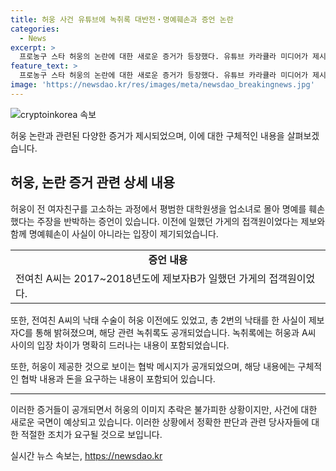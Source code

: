 ```yaml
---
title: 허웅 사건 유튜브에 녹취록 대반전‧명예훼손과 증언 논란
categories:
  - News
excerpt: >
  프로농구 스타 허웅의 논란에 대한 새로운 증거가 등장했다. 유튜브 카라큘라 미디어가 제시한 영상에서, 허웅의 전 여자친구 A씨에 대한 주장을 반박하는 핵심 증거가 공개되었다. 이에 따라 허웅에 대한 비판이 더욱 거세지고 있는 가운데, 법적 공방에서는 허웅에게 유리한 국면이 기대된다. 하지만 이미지 추락은 피할 수 없는 상황이며, 논란은 계속될 전망이다.
feature_text: >
  프로농구 스타 허웅의 논란에 대한 새로운 증거가 등장했다. 유튜브 카라큘라 미디어가 제시한 영상에서, 허웅의 전 여자친구 A씨에 대한 주장을 반박하는 핵심 증거가 공개되었다. 이에 따라 허웅에 대한 비판이 더욱 거세지고 있는 가운데, 법적 공방에서는 허웅에게 유리한 국면이 기대된다. 하지만 이미지 추락은 피할 수 없는 상황이며, 논란은 계속될 전망이다.
image: 'https://newsdao.kr/res/images/meta/newsdao_breakingnews.jpg'
---
```


<p><img src="https://newsdao.kr/res/images/meta/newsdao_breakingnews.jpg" alt="cryptoinkorea 속보" /></p>

<p>허웅 논란과 관련된 다양한 증거가 제시되었으며, 이에 대한 구체적인 내용을 살펴보겠습니다. </p>

<h2 data-ke-size="size26">허웅, 논란 증거 관련 상세 내용</h2>

<p data-ke-size="size16">허웅이 전 여자친구를 고소하는 과정에서 평범한 대학원생을 업소녀로 몰아 명예를 훼손했다는 주장을 반박하는 증언이 있습니다. 이전에 일했던 가게의 접객원이었다는 제보와 함께 명예훼손이 사실이 아니라는 입장이 제기되었습니다.</p>

<table>
  <tr>
    <td style="text-align: center; height: 17px;"><b>증언 내용</b></td>
  </tr>
  <tr>
    <td>전여친 A씨는 2017~2018년도에 제보자B가 일했던 가게의 접객원이었다.</td>
  </tr>
</table>

<p data-ke-size="size16">또한, 전여친 A씨의 낙태 수술이 허웅 이전에도 있었고, 총 2번의 낙태를 한 사실이 제보자C를 통해 밝혀졌으며, 해당 관련 녹취록도 공개되었습니다. 녹취록에는 허웅과 A씨 사이의 입장 차이가 명확히 드러나는 내용이 포함되었습니다.</p>

<p data-ke-size="size16">또한, 허웅이 제공한 것으로 보이는 협박 메시지가 공개되었으며, 해당 내용에는 구체적인 협박 내용과 돈을 요구하는 내용이 포함되어 있습니다.</p>

<hr>

<p data-ke-size="size16">이러한 증거들이 공개되면서 허웅의 이미지 추락은 불가피한 상황이지만, 사건에 대한 새로운 국면이 예상되고 있습니다. 이러한 상황에서 정확한 판단과 관련 당사자들에 대한 적절한 조치가 요구될 것으로 보입니다.</p>
실시간 뉴스 속보는, <a href="https://newsdao.kr" rel="dofollow">https://newsdao.kr</a>


